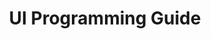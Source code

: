 ---
layout: document
title: UI Programming Guide
description: Learn how to create UI elements and application in MXFramework.
weight: 5
group: document
---